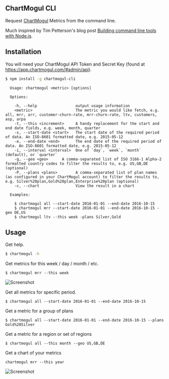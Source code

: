 ChartMogul CLI
---------------

Request [ChartMogul](https://chartmogul.com) Metrics from the command line.

Much inspired by Tim Petterson's blog post [Building command line tools with Node.js](https://developer.atlassian.com/blog/2015/11/scripting-with-node/).

## Installation

You will need your ChartMogul API Token and Secret Key (found at https://app.chartmogul.com/#admin/api).

```sh
$ npm install -g chartmogul-cli
```

```
  Usage: chartmogul <metric> [options]

  Options:

    -h, --help                 output usage information
    <metric>                   The metric you would like fetch, e.g. all, mrr, arr, customer-churn-rate, mrr-churn-rate, ltv, customers, asp, arpa
    -t, --this <increment>     A handy replacement for the start and end date fields, e.g. week, month, quarter
    -s, --start-date <start>   The start date of the required period of data. An ISO-8601 formatted date, e.g. 2015-05-12
    -e, --end-date <end>       The end date of the required period of data. An ISO-8601 formatted date, e.g. 2015-05-12
    -i, --interval <interval>  One of `day`, `week`, `month` (default), or `quarter`
    -g, --geo <geo>      A comma-separated list of ISO 3166-1 Alpha-2 formatted country codes to filter the results to, e.g. US,GB,DE (optional)
    -P, --plans <plans>        A comma-separated list of plan names (as configured in your ChartMogul account) to filter the results to, e.g. Silver%20plan,Gold%20plan,Enterprise%20plan (optional)
    -c, --chart                View the result in a chart

  Examples:

    $ chartmogul all --start-date 2016-01-01 --end-date 2016-10-15
    $ chartmogul mrr --start-date 2016-01-01 --end-date 2016-10-15 -geo DE,US
    $ chartmogul ltv --this week -plans Silver,Gold
```

## Usage

Get help.

```sh
$ chartmogul -h
```

Get metrics for this week / day / month / etc.

```
$ chartmogul mrr --this week
```

![Screenshot](http://imgur.com/4v6VI8y)

Get all metrics for specific period.

```
$ chartmogul all --start-date 2016-01-01 --end-date 2016-10-15
```

Get a metric for a group of plans

```
$ chartmogul all --start-date 2016-01-01 --end-date 2016-10-15 --plans Gold%20Silver
```

Get a metric for a region or set of regions

```
$ chartmogul all --this month --geo US,GB,DE
```

Get a chart of your metrics

```
chartmogul mrr --this year
```

![Screenshot](http://i.imgur.com/xmso0uo.png)